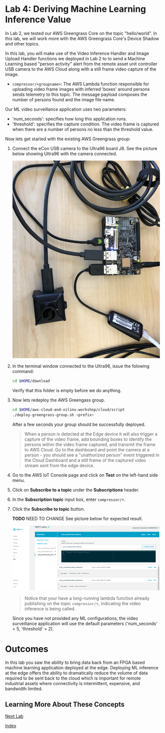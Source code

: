 # Lab 4: Deriving Machine Learning Inference Value

In Lab 2, we tested our AWS Greengrass Core on the topic "hello/world". In this lab, we will work more with the AWS Greengrass Core's Device Shadow and other topics.

In this lab, you will make use of the Video Inference Handler and Image Upload Handler functions we deployed in Lab 2 to to send a Machine Learning based "person activity" alert from the remote asset unit controller USB camera to the AWS Cloud along with a still frame video capture of the image.

* ```compressor/<groupname>```: The AWS Lambda function responsible for uploading video frame images with inferred 'boxes' around persons sends telemetry to this topic. The message payload composes the number of persons found and the image file name.

Our ML video surveillance application uses two parameters:

* 'num_seconds': specifies how long this application runs.
* 'threshold': specifies the capture condition. The video frame is captured when there are a number of persons no less than the threshold value.

Now lets get started with the existing AWS Greengrass group:

1. Connect the eCon USB camera to the Ultra96 board J8.  See the picture below showing Ultra96 with the camera connected.

   ![alt text](images/Ultra96_WithCamera.jpg?raw=true "Ultra96 with USB Camera")

2. In the terminal window connected to the Ultra96, issue the folowing command:
   
   ```bash
   cd $HOME/download
   ```
   Verify that this folder is empty before we do anything.

3. Now lets redeploy the AWS Greengass group.

   ```bash
   cd $HOME/aws-cloud-and-xilinx-workshop/cloud/script
   ./deploy-greengrass-group.sh <prefix>
   ```

   After a few seconds your group should be successfully deployed.

   > When a person is detected at the Edge device it will also trigger a capture of the video frame, add bounding boxes to identify the persons within the video frame captured, and transmit the frame to AWS Cloud.  Go to the dashboard and point the camera at a person - you should see a "unathorized person" event triggered in the Cloud Dashboard and a still frame of the captured video stream sent from the edge device.

4. Go to the AWS IoT Console page and click on **Test** on the left-hand side menu. 
5. Click on **Subscribe to a topic** under the **Subscriptions** header.
6. In the **Subscription topic** input box, enter ```compressor/+```. 
7. Click the **Subscribe to topic** button.

    **TODO** NEED TO CHANGE See picture below for expected result.

   ![alt text](images/Subscribe_Video_Inference.PNG)

   > Notice that your have a long-running lambda function already publishing on the topic ```compressor/+```, indicating the video inference is being called. 

   Since you have not provided any ML configurations, the video surveillance application will use the default parameters ('num_seconds' = 5, 'threshold' = 2).

# Outcomes
In this lab you saw the ability to bring data back from an FPGA based machine learning application deployed at the edge.  Deploying ML inference at the edge offers the ability to dramatically reduce the volume of data required to be sent back to the cloud which is important for remote industrial assets where connectivity is intermittent, expensive, and bandwidth limited.

## Learning More About These Concepts

[Next Lab](./Lab5.md)

[Index](./README.md)

